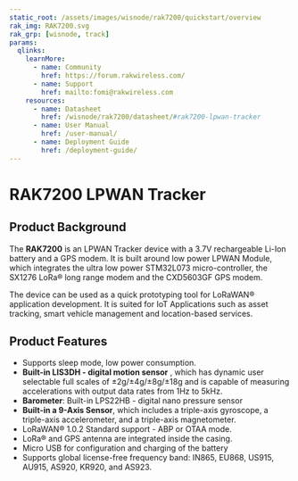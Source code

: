 ```yaml
---
static_root: /assets/images/wisnode/rak7200/quickstart/overview
rak_img: RAK7200.svg
rak_grp: [wisnode, track]
params:
  qlinks:
    learnMore:
      - name: Community
        href: https://forum.rakwireless.com/
      - name: Support
        href: mailto:fomi@rakwireless.com
    resources:
      - name: Datasheet
        href: /wisnode/rak7200/datasheet/#rak7200-lpwan-tracker
      - name: User Manual
        href: /user-manual/
      - name: Deployment Guide
        href: /deployment-guide/
---
```


# RAK7200 LPWAN Tracker

<rk-img
  :src="`${$frontmatter.static_root}/tnbyyv90jncokqtn9xiy.jpg`"
  width="50%"
  figure-number="1"
  caption="RAK7200 Product View"
/>

## Product Background

The **RAK7200** is an LPWAN Tracker device with a 3.7V rechargeable Li-Ion battery and a GPS modem. It is built around low power LPWAN Module, which integrates the ultra low power STM32L073 micro-controller, the SX1276 LoRa® long range modem and the CXD5603GF GPS modem.

The device can be used as a quick prototyping tool for LoRaWAN® application development. It is suited for IoT Applications such as asset tracking, smart vehicle management and location-based services.

<rk-btn
  src="/wisnode/rak7200/quickstart/"
  label="Get Started with RAK7200 LPWAN Tracker"
/>

<rk-quick-links :params="$frontmatter.params.qlinks" />

## Product Features

- Supports sleep mode, low power consumption.
- **Built-in LIS3DH - digital motion sensor** , which has dynamic user selectable full scales of ±2g/±4g/±8g/±18g and is capable of measuring accelerations with output data rates from 1Hz to 5kHz.
- **Barometer**: Built-in LPS22HB - digital nano pressure sensor
- **Built-in a 9-Axis Sensor**, which includes a triple-axis gyroscope, a triple-axis accelerometer, and a triple-axis magnetometer.
- LoRaWAN® 1.0.2 Standard support - ABP or OTAA mode.
- LoRa® and GPS antenna are integrated inside the casing.
- Micro USB for configuration and charging of the battery
- Supports global license-free frequency band: IN865, EU868, US915, AU915, AS920, KR920, and AS923.

<rk-btn
  src="https://store.rakwireless.com/products/rak7200-lora-tracker"
  label="Buy a RAK7200 LPWAN Tracker"
  _blank
/>
